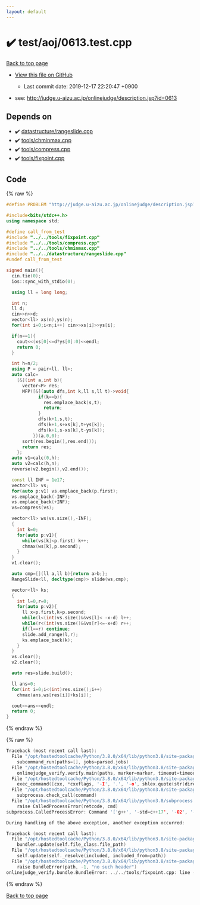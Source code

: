 ```yaml
---
layout: default
---
```


<!-- mathjax config similar to math.stackexchange -->
<script type="text/javascript" async
  src="https://cdnjs.cloudflare.com/ajax/libs/mathjax/2.7.5/MathJax.js?config=TeX-MML-AM_CHTML">
</script>
<script type="text/x-mathjax-config">
  MathJax.Hub.Config({
    TeX: { equationNumbers: { autoNumber: "AMS" }},
    tex2jax: {
      inlineMath: [ ['$','$'] ],
      processEscapes: true
    },
    "HTML-CSS": { matchFontHeight: false },
    displayAlign: "left",
    displayIndent: "2em"
  });
</script>

<script type="text/javascript" src="https://cdnjs.cloudflare.com/ajax/libs/jquery/3.4.1/jquery.min.js"></script>
<script src="https://cdn.jsdelivr.net/npm/jquery-balloon-js@1.1.2/jquery.balloon.min.js" integrity="sha256-ZEYs9VrgAeNuPvs15E39OsyOJaIkXEEt10fzxJ20+2I=" crossorigin="anonymous"></script>
<script type="text/javascript" src="../../../assets/js/copy-button.js"></script>
<link rel="stylesheet" href="../../../assets/css/copy-button.css" />


# :heavy_check_mark: test/aoj/0613.test.cpp

<a href="../../../index.html">Back to top page</a>

* <a href="{{ site.github.repository_url }}/blob/master/test/aoj/0613.test.cpp">View this file on GitHub</a>
    - Last commit date: 2019-12-17 22:20:47 +0900


* see: <a href="http://judge.u-aizu.ac.jp/onlinejudge/description.jsp?id=0613">http://judge.u-aizu.ac.jp/onlinejudge/description.jsp?id=0613</a>


## Depends on

* :heavy_check_mark: <a href="../../../library/datastructure/rangeslide.cpp.html">datastructure/rangeslide.cpp</a>
* :heavy_check_mark: <a href="../../../library/tools/chminmax.cpp.html">tools/chminmax.cpp</a>
* :heavy_check_mark: <a href="../../../library/tools/compress.cpp.html">tools/compress.cpp</a>
* :heavy_check_mark: <a href="../../../library/tools/fixpoint.cpp.html">tools/fixpoint.cpp</a>


## Code

<a id="unbundled"></a>
{% raw %}
```cpp
#define PROBLEM "http://judge.u-aizu.ac.jp/onlinejudge/description.jsp?id=0613"

#include<bits/stdc++.h>
using namespace std;

#define call_from_test
#include "../../tools/fixpoint.cpp"
#include "../../tools/compress.cpp"
#include "../../tools/chminmax.cpp"
#include "../../datastructure/rangeslide.cpp"
#undef call_from_test

signed main(){
  cin.tie(0);
  ios::sync_with_stdio(0);

  using ll = long long;

  int n;
  ll d;
  cin>>n>>d;
  vector<ll> xs(n),ys(n);
  for(int i=0;i<n;i++) cin>>xs[i]>>ys[i];

  if(n==1){
    cout<<(xs[0]<=d?ys[0]:0)<<endl;
    return 0;
  }

  int h=n/2;
  using P = pair<ll, ll>;
  auto calc=
    [&](int a,int b){
      vector<P> res;
      MFP([&](auto dfs,int k,ll s,ll t)->void{
            if(k==b){
              res.emplace_back(s,t);
              return;
            }
            dfs(k+1,s,t);
            dfs(k+1,s+xs[k],t+ys[k]);
            dfs(k+1,s-xs[k],t-ys[k]);
          })(a,0,0);
      sort(res.begin(),res.end());
      return res;
    };
  auto v1=calc(0,h);
  auto v2=calc(h,n);
  reverse(v2.begin(),v2.end());

  const ll INF = 1e17;
  vector<ll> vs;
  for(auto p:v1) vs.emplace_back(p.first);
  vs.emplace_back(-INF);
  vs.emplace_back(+INF);
  vs=compress(vs);

  vector<ll> ws(vs.size(),-INF);
  {
    int k=0;
    for(auto p:v1){
      while(vs[k]<p.first) k++;
      chmax(ws[k],p.second);
    }
  }
  v1.clear();

  auto cmp=[](ll a,ll b){return a>b;};
  RangeSlide<ll, decltype(cmp)> slide(ws,cmp);

  vector<ll> ks;
  {
    int l=0,r=0;
    for(auto p:v2){
      ll x=p.first,k=p.second;
      while(l<(int)vs.size()&&vs[l]< -x-d) l++;
      while(r<(int)vs.size()&&vs[r]<=-x+d) r++;
      if(l==r) continue;
      slide.add_range(l,r);
      ks.emplace_back(k);
    }
  }
  vs.clear();
  v2.clear();

  auto res=slide.build();

  ll ans=0;
  for(int i=0;i<(int)res.size();i++)
    chmax(ans,ws[res[i]]+ks[i]);

  cout<<ans<<endl;
  return 0;
}

```
{% endraw %}

<a id="bundled"></a>
{% raw %}
```cpp
Traceback (most recent call last):
  File "/opt/hostedtoolcache/Python/3.8.0/x64/lib/python3.8/site-packages/onlinejudge_verify/main.py", line 175, in main
    subcommand_run(paths=[], jobs=parsed.jobs)
  File "/opt/hostedtoolcache/Python/3.8.0/x64/lib/python3.8/site-packages/onlinejudge_verify/main.py", line 72, in subcommand_run
    onlinejudge_verify.verify.main(paths, marker=marker, timeout=timeout, jobs=jobs)
  File "/opt/hostedtoolcache/Python/3.8.0/x64/lib/python3.8/site-packages/onlinejudge_verify/verify.py", line 71, in main
    exec_command([cxx, *cxxflags, '-I', '.', '-o', shlex.quote(str(directory / 'a.out')), shlex.quote(str(path))])
  File "/opt/hostedtoolcache/Python/3.8.0/x64/lib/python3.8/site-packages/onlinejudge_verify/verify.py", line 26, in exec_command
    subprocess.check_call(command)
  File "/opt/hostedtoolcache/Python/3.8.0/x64/lib/python3.8/subprocess.py", line 364, in check_call
    raise CalledProcessError(retcode, cmd)
subprocess.CalledProcessError: Command '['g++', '-std=c++17', '-O2', '-Wall', '-g', '-I', '.', '-o', '.verify-helper/cache/9a267fd1c42d1001b78ef88b806279fc/a.out', 'test/aoj/DPL_5_C.test.cpp']' returned non-zero exit status 1.

During handling of the above exception, another exception occurred:

Traceback (most recent call last):
  File "/opt/hostedtoolcache/Python/3.8.0/x64/lib/python3.8/site-packages/onlinejudge_verify/docs.py", line 339, in write_contents
    bundler.update(self.file_class.file_path)
  File "/opt/hostedtoolcache/Python/3.8.0/x64/lib/python3.8/site-packages/onlinejudge_verify/bundle.py", line 150, in update
    self.update(self._resolve(included, included_from=path))
  File "/opt/hostedtoolcache/Python/3.8.0/x64/lib/python3.8/site-packages/onlinejudge_verify/bundle.py", line 52, in _resolve
    raise BundleError(path, -1, "no such header")
onlinejudge_verify.bundle.BundleError: ../../tools/fixpoint.cpp: line -1: no such header

```
{% endraw %}

<a href="../../../index.html">Back to top page</a>

